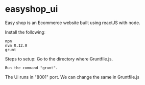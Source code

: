 # easyshop_ui

Easy shop is an Ecommerce website built using reactJS with node.

Install the following:

    npm
    nvm 0.12.0
    grunt

Steps to setup:
Go to the directory where Gruntfile.js.

    Run the command "grunt".

The UI runs in "8001" port. We can change the same in Gruntfile.js
